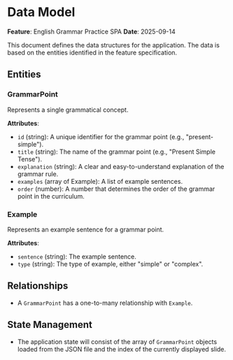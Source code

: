 # Data Model

**Feature**: English Grammar Practice SPA
**Date**: 2025-09-14

This document defines the data structures for the application. The data is based on the entities identified in the feature specification.

## Entities

### GrammarPoint
Represents a single grammatical concept.

**Attributes**:
- `id` (string): A unique identifier for the grammar point (e.g., "present-simple").
- `title` (string): The name of the grammar point (e.g., "Present Simple Tense").
- `explanation` (string): A clear and easy-to-understand explanation of the grammar rule.
- `examples` (array of Example): A list of example sentences.
- `order` (number): A number that determines the order of the grammar point in the curriculum.

### Example
Represents an example sentence for a grammar point.

**Attributes**:
- `sentence` (string): The example sentence.
- `type` (string): The type of example, either "simple" or "complex".

## Relationships
- A `GrammarPoint` has a one-to-many relationship with `Example`.

## State Management
- The application state will consist of the array of `GrammarPoint` objects loaded from the JSON file and the index of the currently displayed slide.
